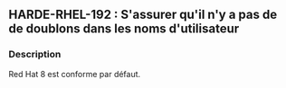 ## HARDE-RHEL-192 : S'assurer qu'il n'y a pas de de doublons dans les noms d'utilisateur

### Description

Red Hat 8 est conforme par défaut.

